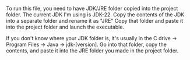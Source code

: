 To run this file, you need to have JDK/JRE folder copied into the project folder. 
The current JDK I'm using is JDK-22. Copy the contents of the JDK into a separate folder and rename it as "JRE"
Copy that folder and paste it into the project folder and launch the executable. 


If you don't know where your JDK folder is, it's usually in the C drive -> Program Files -> Java -> jdk-[version]. Go into that folder, copy the contents, and paste it into the JRE folder you made in the project folder.
